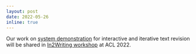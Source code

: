 ```yaml
---
layout: post
date: 2022-05-26
inline: true
---
```

Our work on [system demonstration](https://www.youtube.com/watch?v=lK08tIpEoaE) for interactive and iterative text revision will be shared in [In2Writing workshop](https://in2writing.glitch.me/) at ACL 2022.